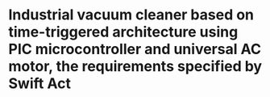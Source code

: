# Industrial vacuum cleaner based on time-triggered architecture using PIC microcontroller and universal AC motor, the requirements specified by Swift Act
